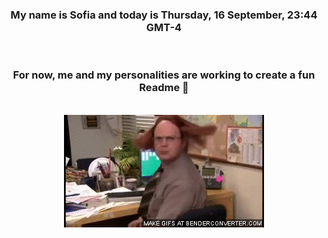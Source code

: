 


<div align="center">
<h3 >My name is Sofia and today is Thursday, 16 September, 23:44 GMT-4</h3><br>
<h3 >For now, me and my personalities are working to create a fun Readme 👋
</h3><br>
<img src='img/dwight.gif' alt='working...'/>
</div>
